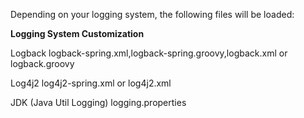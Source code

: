 Depending on your logging system, the following files will be loaded:

**Logging System				Customization**

Logback							logback-spring.xml,logback-spring.groovy,logback.xml or logback.groovy

Log4j2							log4j2-spring.xml or log4j2.xml

JDK (Java Util Logging)			logging.properties
